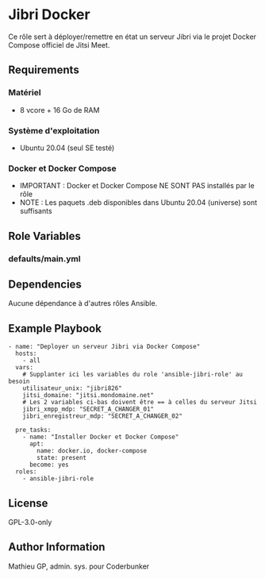 Jibri Docker
=========

Ce rôle sert à déployer/remettre en état un serveur Jibri via le projet Docker Compose officiel de Jitsi Meet. 

Requirements
------------

### Matériel
* 8 vcore + 16 Go de RAM

### Système d'exploitation
* Ubuntu 20.04 (seul SE testé)

### Docker et Docker Compose
* IMPORTANT : Docker et Docker Compose NE SONT PAS installés par le rôle
* NOTE : Les paquets .deb disponibles dans Ubuntu 20.04 (universe) sont suffisants

Role Variables
--------------

### defaults/main.yml

Dependencies
------------

Aucune dépendance à d'autres rôles Ansible.

Example Playbook
----------------

```
- name: "Deployer un serveur Jibri via Docker Compose"
  hosts: 
    - all
  vars:
    # Supplanter ici les variables du role 'ansible-jibri-role' au besoin
    utilisateur_unix: "jibri826"
    jitsi_domaine: "jitsi.mondomaine.net"
    # Les 2 variables ci-bas doivent être == à celles du serveur Jitsi
    jibri_xmpp_mdp: "SECRET_A_CHANGER_01"
    jibri_enregistreur_mdp: "SECRET_A_CHANGER_02"

  pre_tasks:
    - name: "Installer Docker et Docker Compose"
      apt:
        name: docker.io, docker-compose
        state: present
      become: yes
  roles:
    - ansible-jibri-role
```

License
-------

GPL-3.0-only

Author Information
------------------

Mathieu GP, admin. sys. pour Coderbunker
